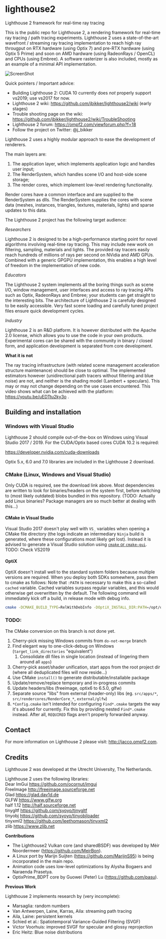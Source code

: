 # lighthouse2
Lighthouse 2 framework for real-time ray tracing

This is the public repo for Lighthouse 2, a rendering framework for real-time ray tracing / path tracing experiments.
Lighthouse 2 uses a state-of-the-art wavefront / streaming ray tracing implementation to reach high ray througput on RTX hardware
(using Optix 7) and pre-RTX hardware (using Optix 5 Prime) and soon on AMD hardware (using RadeonRays / OpenCL) and CPUs (using Embree).
A software rasterizer is also included, mostly as an example of a minimal API implementation.

![ScreenShot](/screenshots/lighthouse_cobra.png)

Quick pointers / Important advice:

* Building Lighthouse 2: CUDA 10 currently does *not* properly support vs2019; use vs2017 for now.
* Lighthouse 2 wiki: https://github.com/jbikker/lighthouse2/wiki (early stages)
* Trouble shooting page on the wiki: https://github.com/jbikker/lighthouse2/wiki/TroubleShooting
* Lighthouse 2 forum: https://ompf2.com/viewforum.php?f=18
* Follow the project on Twitter: @j_bikker

Lighthouse 2 uses a highly modular approach to ease the development of renderers.

The main layers are:

1. The application layer, which implements application logic and handles user input;
2. The RenderSystem, which handles scene I/O and host-side scene storage;
3. The render cores, which implement low-level rendering functionality.

Render cores have a common interface and are supplied to the RenderSystem as dlls. The RenderSystem supplies the cores with scene data
(meshes, instances, triangles, textures, materials, lights) and sparse updates to this data.

The Lighthouse 2 project has the following target audience:

*Researchers*

Lighthouse 2 is designed to be a high-performance starting point for novel algorithms involving real-time ray tracing. This may include
new work on filtering, sampling, materials and lights. The provided ray tracers easily reach hundreds of millions of rays per second
on NVidia and AMD GPUs. Combined with a generic GPGPU implementation, this enables a high level of freedom in the implementation of
new code.

*Educators*

The Lighthouse 2 system implements all the boring things such as scene I/O, window management, user interfaces and access to ray tracing
APIs such as Optix, RadeonRays and Embree; your students can get straight to the interesting bits. The architecture of Lighthouse 2 is
carefully designed to be easily accessible. Very fast scene loading and carefully tuned project files ensure quick development cycles.

*Industry*

Lighthouse 2 is an R&D platform. It is however distributed with the Apache 2.0 license, which allows you to use the code in your
own products. Experimental cores can be shared with the community in binary / closed form, and application development is separated
from core development.

<b>What it is not</b>

The ray tracing infrastructure (with related scene management acceleration structure maintenance) should be close to optimal. The implemented estimators however (unidirectional path tracers without filtering and blue noise) are not, and neither is the shading
model (Lambert + speculars). This may or may not change depending on the use cases encountered. This video shows what can be
achieved with the platform: https://youtu.be/uEDTtu2ky3o .

## Building and installation

### Windows with Visual Studio

Lighthouse 2 should compile out-of-the-box on Windows using Visual Studio 2017 / 2019. For the CUDA/Optix based cores CUDA 10.2 is required:

https://developer.nvidia.com/cuda-downloads

Optix 5.x, 6.0 and 7.0 libraries are included in the Lighthouse 2 download.

### CMake (Linux, Windows and Visual Studio)
Only CUDA is required, see the download link above.
Most dependencies are written to look for binaries/headers on the system first, before switching to (most likely outdated) blobs bundled in this repository.
(TODO: Actually add Linux binaries? Package managers are so much better at dealing with this...)

#### CMake in Visual Studio
Visual Studio 2017 doesn't play well with `VS_` variables when opening a CMake file directory (the logs indicate an intermediary `Ninja` build is generated,
where these configurations most likely get lost). Instead it is advised to generate a Visual Studio solution using [`cmake` or `cmake-gui`](https://cmake.org/download/).
TODO: Check VS2019

#### OptiX
OptiX doesn't install well to the standard system folders because multiple versions are required. When you deploy both SDKs somewhere, pass them to cmake as follows:
Note that `:PATH` is necessary to make this a so-called `cached` variable. Cached variables surpass regular variables, and this would otherwise get overwritten by the default. The following command will immediately kick off a build, in release mode with debug info.

```sh
cmake -DCMAKE_BUILD_TYPE=RelWithDebInfo -DOptiX_INSTALL_DIR:PATH=/opt/optix-6 -DOptiX7_INSTALL_DIR:PATH=/opt/optix -B build && make -j$(nproc --all) -C build
```

### TODO:
The CMake conversion on this branch is not done yet.
1. Cherry-pick missing Windows commits from `do-not-merge` branch
2. Find elegant way to one-click-debug on Windows (`target_link_directories` "equivalent")
   1. Consolidate dll files in single location (instead of lingering them around all `apps`)
3. Cherry-pick asset/shader unification, start apps from the root project dir
   (where all deduplicated files will now reside...)
4. Use CMake `install()` to generate distributable/installable package
5. Update/remove/replace temporary and in-progress commits
6. Update headers/libs (freeimage, optix6 to 6.5.0, glfw)
7. Separate source "libs" from external (header-only) libs
   (eg. `src/apps/*`, `src/rendercores/RenderCore_*`, `external/glfw`)
8. `*Config.cmake` isn't intended for configuring `Find*.cmake` targets the way it's abused for currently. Fix this by providing nested `Find*.cmake` instead.
   After all, `REQUIRED` flags aren't properly forwarded anyway.

## Contact

For more information on Lighthouse 2 please visit: http://jacco.ompf2.com.

## Credits

Lighthouse 2 was developed at the Utrecht University, The Netherlands.

Lighthouse 2 uses the following libraries:<br>
Dear ImGui https://github.com/ocornut/imgui<br>
FreeImage http://freeimage.sourceforge.net<br>
Glad https://glad.dav1d.de<br>
GLFW https://www.glfw.org<br>
half 1.12 http://half.sourceforge.net<br>
tinygltf https://github.com/syoyo/tinygltf<br>
tinyobj https://github.com/syoyo/tinyobjloader<br>
tinyxml2 https://github.com/leethomason/tinyxml2<br>
zlib https://www.zlib.net

<b>Contributions</b>

* The Lighthouse2 Vulkan core (and sharedBSDF) was developed by Mèir Noordermeer (https://github.com/MeirBon).
* A Linux port by Marijn Suijten (https://github.com/MarijnS95) is being incorporated in the main repo.
* Animation code uses low-level optimizations by Alysha Bogaers and Naraenda Prasetya.
* OptixPrime_BDPT core by Guowei (Peter) Lu (https://github.com/pasu).

<b>Previous Work</b>

Lighthouse 2 implements research by (very incomplete):

* Marsaglia: random numbers
* Van Antwerpen, Laine, Karras, Aila: streaming path tracing
* Aila, Laine: persistent kernels
* Schied et al.: Spatiotemporal Variance-Guided Filtering (SVGF)
* Victor Voorhuis: improved SVGF for specular and glossy reprojection
* Eric Heitz: Blue noise distributions
